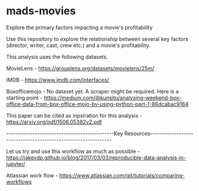 # mads-movies
Explore the primary factors impacting a movie's profitability

Use this repository to explore the relationship between several key factors (director, writer, cast, crew etc.) and a movie's profitability.

This analysis uses the following datasets. 

MovieLens - https://grouplens.org/datasets/movielens/25m/

IMDB - https://www.imdb.com/interfaces/

Boxofficemojo - No dataset yet. A scraper might be required. Here is a starting point - https://medium.com/@kunsitu/analysing-weekend-box-office-data-from-box-office-mojo-by-using-python-part-1-86dcabac9164

This paper can be cited as inpsiration for this analysis - https://arxiv.org/pdf/1506.05382v2.pdf

---------------------------------------------Key Resources--------------------------------------------------------------

Let us try and use this workflow as much as possible - https://jakevdp.github.io/blog/2017/03/03/reproducible-data-analysis-in-jupyter/

Atlassian work flow - https://www.atlassian.com/git/tutorials/comparing-workflows

